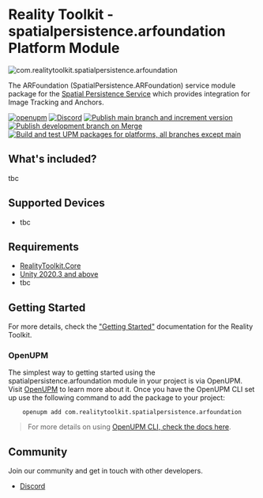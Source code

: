 # Reality Toolkit - spatialpersistence.arfoundation Platform Module

![com.realitytoolkit.spatialpersistence.arfoundation]()

The ARFoundation (SpatialPersistence.ARFoundation) service module package for the [Spatial Persistence Service](https://github.com/realitycollective/com.realitytoolkit.spatial-persistence) which provides integration for Image Tracking and Anchors.

[![openupm](https://img.shields.io/npm/v/com.realitytoolkit.spatialpersistence.arfoundation?label=openupm&registry_uri=https://package.openupm.com)](https://openupm.com/packages/com.realitytoolkit.spatialpersistence.arfoundation/) [![Discord](https://img.shields.io/discord/597064584980987924.svg?label=&logo=discord&logoColor=ffffff&color=7389D8&labelColor=6A7EC2)](https://discord.gg/hF7TtRCFmB)
[![Publish main branch and increment version](https://github.com/realitycollective/com.realitytoolkit.spatialpersistence.arfoundation/actions/workflows/main-publish.yml/badge.svg)](https://github.com/realitycollective/com.realitytoolkit.spatialpersistence.arfoundation/actions/workflows/main-publish.yml)
[![Publish development branch on Merge](https://github.com/realitycollective/com.realitytoolkit.spatialpersistence.arfoundation/actions/workflows/development-publish.yml/badge.svg)](https://github.com/realitycollective/com.realitytoolkit.spatialpersistence.arfoundation/actions/workflows/development-publish.yml)
[![Build and test UPM packages for platforms, all branches except main](https://github.com/realitycollective/com.realitytoolkit.spatialpersistence.arfoundation/actions/workflows/development-buildandtestupmrelease.yml/badge.svg)](https://github.com/realitycollective/com.realitytoolkit.spatialpersistence.arfoundation/actions/workflows/development-buildandtestupmrelease.yml)

## What's included?
<!-- Fill in list of what is included here -->

tbc

## Supported Devices
<!-- Fill in list of what devices or services are supported here -->

- tbc

## Requirements
<!-- Fill in list of requirements here -->

- [RealityToolkit.Core](https://github.com/realitycollective/com.realitytoolkit.core)
- [Unity 2020.3 and above](https://unity.com/)
- tbc

## Getting Started
<!-- Update getting started docs here here -->

For more details, check the ["Getting Started"](https://www.realitytoolkit.io/) documentation for the Reality Toolkit.

### OpenUPM
<!-- Check openUPM links and details -->

The simplest way to getting started using the spatialpersistence.arfoundation module in your project is via OpenUPM. Visit [OpenUPM](https://openupm.com/docs/) to learn more about it. Once you have the OpenUPM CLI set up use the following command to add the package to your project:

```text
    openupm add com.realitytoolkit.spatialpersistence.arfoundation
```

> For more details on using [OpenUPM CLI, check the docs here](https://github.com/openupm/openupm-cli#installation).

## Community

Join our community and get in touch with other developers.

- [Discord](https://discord.gg/hF7TtRCFmB)
